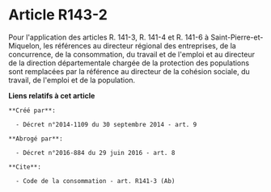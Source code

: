 # Article R143-2

Pour l'application des articles R. 141-3, R. 141-4 et R. 141-6 à Saint-Pierre-et-Miquelon, les références au directeur
régional des entreprises, de la concurrence, de la consommation, du travail et de l'emploi et au directeur de la direction
départementale chargée de la protection des populations sont remplacées par la référence au directeur de la cohésion sociale,
du travail, de l'emploi et de la population.

**Liens relatifs à cet article**

	**Créé par**:

	  - Décret n°2014-1109 du 30 septembre 2014 - art. 9

	**Abrogé par**:

	  - Décret n°2016-884 du 29 juin 2016 - art. 8

	**Cite**:

	  - Code de la consommation - art. R141-3 (Ab)
